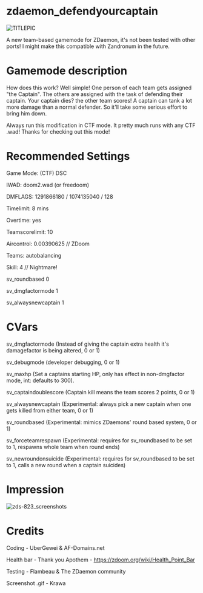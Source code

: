 # zdaemon_defendyourcaptain
![TITLEPIC](https://github.com/UberGeweii/zdaemon_defendyourcaptain/assets/83827407/ecf030fa-a6a3-4c18-968e-74a2b2c9a203)

A new team-based gamemode for ZDaemon, it's not been tested with other ports!
I might make this compatible with Zandronum in the future.

# Gamemode description
How does this work? Well simple! One person of each team gets assigned "the Captain".
The others are assigned with the task of defending their captain. Your captain dies? the other team scores!
A captain can tank a lot more damage than a normal defender. So it'll take some serious effort to bring him down.

Always run this modification in CTF mode. It pretty much runs with any CTF .wad!
Thanks for checking out this mode!

# Recommended Settings
Game Mode: (CTF) DSC

IWAD: doom2.wad (or freedoom)

DMFLAGS: 1291866180 / 1074135040 / 128

Timelimit: 8 mins

Overtime: yes

Teamscorelimit: 10

Aircontrol: 0.00390625 // ZDoom

Teams: autobalancing

Skill: 4 // Nightmare!

sv_roundbased 0

sv_dmgfactormode 1

sv_alwaysnewcaptain 1

# CVars
sv_dmgfactormode (Instead of giving the captain extra health it's damagefactor is being altered, 0 or 1)

sv_debugmode (developer debugging, 0 or 1)

sv_maxhp (Set a captains starting HP, only has effect in non-dmgfactor mode, int: defaults to 300).

sv_captaindoublescore (Captain kill means the team scores 2 points, 0 or 1)

sv_alwaysnewcaptain (Experimental: always pick a new captain when one gets killed from either team, 0 or 1)

sv_roundbased (Experimental: mimics ZDaemons' round based system, 0 or 1)

sv_forceteamrespawn (Experimental: requires for sv_roundbased to be set to 1, respawns whole team when round ends)

sv_newroundonsuicide (Experimental: requires for sv_roundbased to be set to 1, calls a new round when a captain suicides)

# Impression 
![zds-823_screenshots](https://github.com/UberGeweii/zdaemon_defendyourcaptain/assets/83827407/39cbdb87-0c78-46df-b164-b95983009df8)


# Credits
Coding - UberGewei & AF-Domains.net

Health bar - Thank you Apothem - https://zdoom.org/wiki/Health_Point_Bar

Testing - Flambeau & The ZDaemon community

Screenshot .gif - Krawa
